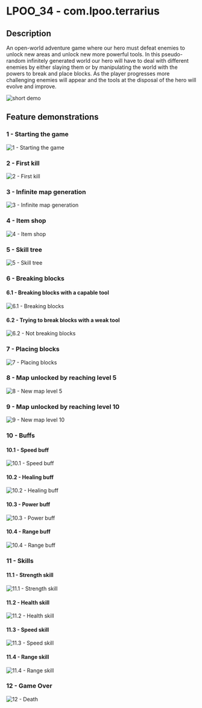 # LPOO_34 - com.lpoo.terrarius

## Description
An open-world adventure game where our hero must defeat enemies to unlock new areas and unlock new more powerful tools.
In this pseudo-random infinitely generated world our hero will have to deal with different enemies by either slaying them or
by manipulating the world with the powers to break and place blocks. As the player progresses more
challenging enemies will appear and the tools at the disposal of the hero will evolve and improve.

![short demo](docs/gifs/9.gif)

## Feature demonstrations

### 1 - Starting the game

![1 - Starting the game](docs/gifs/1.gif)

### 2 - First kill

![2 - First kill](docs/gifs/2.gif)

### 3 - Infinite map generation

![3 - Infinite map generation](docs/gifs/3.gif)

### 4 - Item shop

![4 - Item shop](docs/gifs/4.gif)

### 5 - Skill tree

![5 - Skill tree](docs/gifs/5.gif)

### 6 - Breaking blocks

#### 6.1 - Breaking blocks with a capable tool

![6.1 - Breaking blocks](docs/gifs/6_1.gif)

#### 6.2 - Trying to break blocks with a weak tool

![6.2 - Not breaking blocks](docs/gifs/6_2.gif)

### 7 - Placing blocks

![7 - Placing blocks](docs/gifs/7.gif)

### 8 - Map unlocked by reaching level 5

![8 - New map level 5](docs/gifs/8.gif)

### 9 - Map unlocked by reaching level 10

![9 - New map level 10](docs/gifs/9.gif)

### 10 - Buffs

#### 10.1 - Speed buff

![10.1 - Speed buff](docs/gifs/10_1.gif)

#### 10.2 - Healing buff

![10.2 - Healing buff](docs/gifs/10_2.gif)


#### 10.3 - Power buff

![10.3 - Power buff](docs/gifs/10_3.gif)


#### 10.4 - Range buff

![10.4 - Range buff](docs/gifs/10_4.gif)

### 11 - Skills

#### 11.1 - Strength skill

![11.1 - Strength skill](docs/gifs/11_1.gif)

#### 11.2 - Health skill

![11.2 - Health skill](docs/gifs/11_2.gif)

#### 11.3 - Speed skill

![11.3 - Speed skill](docs/gifs/11_3.gif)

#### 11.4 - Range skill

![11.4 - Range skill](docs/gifs/11_4.gif)

### 12 - Game Over

![12 - Death](docs/gifs/12.gif)




